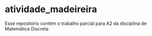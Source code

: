 # atividade_madeireira
Esse repositório contém o trabalho parcial para A2 da disciplina de Matemática Discreta
